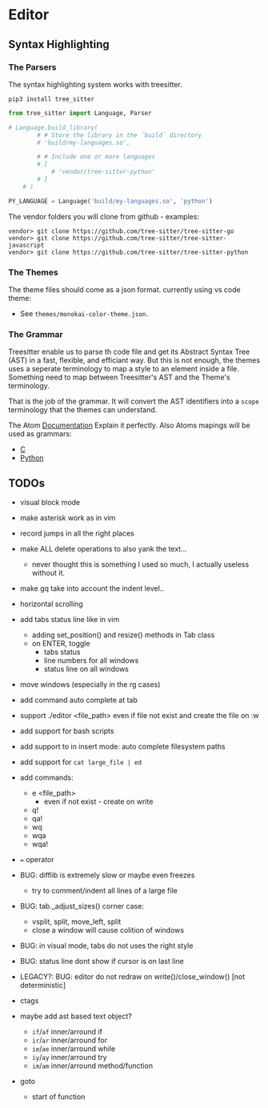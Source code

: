 # Editor

## Syntax Highlighting

### The Parsers
The syntax highlighting system works with treesitter.

`pip3 install tree_sitter`

```python
from tree_sitter import Language, Parser

# Language.build_library(
        # # Store the library in the `build` directory
        # 'build/my-languages.so',

        # # Include one or more languages
        # [
            # 'vendor/tree-sitter-python'
        # ]
    # )

PY_LANGUAGE = Language('build/my-languages.so', 'python')
```

The vendor folders you will clone from github - examples:

```
vendor> git clone https://github.com/tree-sitter/tree-sitter-go
vendor> git clone https://github.com/tree-sitter/tree-sitter-javascript
vendor> git clone https://github.com/tree-sitter/tree-sitter-python
```

### The Themes

The theme files should come as a json format. currently using vs code theme:
- See `themes/monokai-color-theme.json`.

### The Grammar

Treesitter enable us to parse th code file and get its Abstract Syntax Tree
(AST) in a fast, flexible, and efficiant way. But this is not enough, the
themes uses a seperate terminology to map a style to an element inside a file.
Something need to map between Treesitter's AST and the Theme's terminology.

That is the job of the grammar. It will convert the AST identifiers into a
`scope` terminology that the themes can understand.

The Atom
[Documentation](https://flight-manual.atom.io/hacking-atom/sections/creating-a-grammar/)
Explain it perfectly. Also Atoms mapings will be used as grammars:

- [C](https://raw.githubusercontent.com/atom/language-c/master/grammars/tree-sitter-c.cson)
- [Python](https://raw.githubusercontent.com/atom/language-python/master/grammars/tree-sitter-python.cson)

## TODOs
- visual block mode
- make asterisk work as <cword> in vim
- record jumps in all the right places
- make ALL delete operations to also yank the text...
    - never thought this is something I used so much, I actually useless without it.
- make gq take into account the indent level..

- horizontal scrolling
- add tabs status line like in vim
    - adding set_position() and resize() methods in Tab class
    - on ENTER, toggle
        - tabs status
        - line numbers for all windows
        - status line on all windows
- move windows (especially in the rg cases)
- add command auto complete at tab
- support ./editor <file_path> even if file not exist and create the file on :w
- add support for bash scripts
- add support to <ctrl><x><f> in insert mode: auto complete filesystem paths
- add support for `cat large_file | ed`
- add commands:
    - e <file_path>
        - even if not exist - create on write
    - q!
    - qa!
    - wq
    - wqa
    - wqa!

- `=` operator

- BUG: difflib is extremely slow or maybe even freezes
    - try to comment/indent all lines of a large file
- BUG: tab._adjust_sizes() corner case:
    - vsplit, split, move_left, split
    - close a window will cause colition of windows
- BUG: in visual mode, tabs do not uses the right style
- BUG: status line dont show if cursor is on last line

- LEGACY?: BUG: editor do not redraw on write()/close_window() [not deterministic]

- ctags
- maybe add ast based text object?
    - `if`/`af` inner/arround if
    - `ir`/`ar` inner/arround for
    - `ie`/`ae` inner/arround while
    - `iy`/`ay` inner/arround try
    - `im`/`am` inner/arround method/function
- goto
    - start of function

